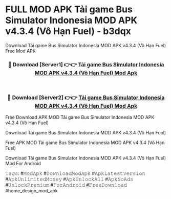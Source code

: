 # FULL MOD APK Tải game Bus Simulator Indonesia MOD APK v4.3.4 (Vô Hạn Fuel) - b3dqx
Download Tải game Bus Simulator Indonesia MOD APK v4.3.4 (Vô Hạn Fuel) Free Mod APK

<div align="center">
<h3>🔴 Download [Server1] 👉👉 <a href="https://apk-comot.site?title=Tải_game_Bus_Simulator_Indonesia_MOD_APK_v4.3.4_(Vô_Hạn_Fuel)">Tải game Bus Simulator Indonesia MOD APK v4.3.4 (Vô Hạn Fuel) Mod Apk</a></h3><br>

<h3>🔴 Download [Server2] 👉👉 <a href="https://apk-comot.site?title=Tải_game_Bus_Simulator_Indonesia_MOD_APK_v4.3.4_(Vô_Hạn_Fuel)">Tải game Bus Simulator Indonesia MOD APK v4.3.4 (Vô Hạn Fuel) Mod Apk</a></h3>
</div>


Free Download APK MOD Tải game Bus Simulator Indonesia MOD APK v4.3.4 (Vô Hạn Fuel)

Download Tải game Bus Simulator Indonesia MOD APK v4.3.4 (Vô Hạn Fuel) 

Free APK MOD Tải game Bus Simulator Indonesia MOD APK v4.3.4 (Vô Hạn Fuel) 

Download Tải game Bus Simulator Indonesia MOD APK v4.3.4 (Vô Hạn Fuel) Mod For Android

𝚃𝚊𝚐𝚜: #𝙼𝚘𝚍𝙰𝚙𝚔 #𝙳𝚘𝚠𝚗𝚕𝚘𝚊𝚍𝙼𝚘𝚍𝙰𝚙𝚔 #𝙰𝚙𝚔𝙻𝚊𝚝𝚎𝚜𝚝𝚅𝚎𝚛𝚜𝚒𝚘𝚗 #𝙰𝚙𝚔𝚄𝚗𝚕𝚒𝚖𝚒𝚝𝚎𝚍𝙼𝚘𝚗𝚎𝚢 #𝙰𝚙𝚔𝚄𝚗𝚕𝚘𝚌𝚔𝙰𝚕𝚕 #𝙰𝚙𝚔𝙽𝚘𝙰𝚍𝚜 #𝚄𝚗𝚕𝚘𝚌𝚔𝙿𝚛𝚎𝚖𝚒𝚞𝚖 #𝙵𝚘𝚛𝙰𝚗𝚍𝚛𝚘𝚒𝚍 #𝙵𝚛𝚎𝚎𝙳𝚘𝚠𝚗𝚕𝚘𝚊𝚍 #home_design_mod_apk